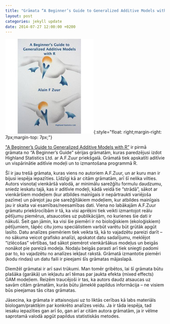 ```yaml
---
title: "Grāmata “A Beginner’s Guide to Generalized Additive Models with R”"
layout: post
categories: jekyll update
date: 2014-07-27 12:00:00 +0200
---
```



![GAM book](/figs/gam_book.jpg){:style="float: right;margin-right: 7px;margin-top: 7px;"}

["A Beginner’s Guide to Generalized Additive Models with R”](http://highstat.com/BGGAM.htm) ir pirmā grāmata no “A Beginner’s Guide” sērijas grāmatām, kuras paredzējusi izdot Highland Statistics Ltd. ar A.F.Zuur priekšgalā. Grāmatā tiek apskatīti aditīvie un vispārinātie aditīvie modeļi un to izmantošana programmā R.

Šī ir jau trešā grāmata, kuras viens no autoriem A.F.Zuur, un ar kuru man ir bijusi iespēja iepazīties. Līdzīgi kā ar citām grāmatām, arī šī nelika vilties. Autors visnotaļ vienkāršā valodā, ar minimālu sarežģītu formulu daudzumu, sniedz ieskatu tajā, kas ir aditīvie modeļi, kādā veidā tie “strādā”, sākot ar vienkāršiem modeļiem (kur atbildes mainīgais ir nepārtraukti variējoša pazīme) un pārejot jau pie sarežģītākiem modeļiem, kur atbildes mainīgais jau ir skaita vai esamības/neesamības dati. Viena no labākajām A.F.Zuur grāmatu priekšrocībām ir tā, ka visi aprēķini tiek veikti izmantojot reālu pētījumu piemērus, atsaucoties uz publikācijām, no kurienes šie dati ir nākuši. Šeit gan jāmin, ka visi šie piemēri ir no bioloģiskiem (ekoloģiskiem) pētījumiem, tāpēc citu jomu speciālistiem varbūt varētu būt grūtāk apgūt lasīto. Datu analīzes piemēriem tiek veikta tā, kā to vajadzētu pareizi darīt – no sākuma veicot grafisko analīzi, apskatot datu sadalījumu, meklējot “izlēcošas” vērtības, tad sākot piemērot vienkāršākus modeļus un beigās nonākot pie pareizā modeļa. Nodaļu beigās parasti arī tiek sniegti padomi par to, ko vajadzētu no analīzes iekļaut rakstā.  Grāmatā izmantotie piemēri (kodu rindas) un datu faili ir pieejami šīs grāmatas mājaslapā.

Diemžēl grāmatai ir arī savi trūkumi. Man tomēr gribētos, lai šī grāmata būtu plašāka (garākā) un iekļautu arī tēmas par jaukta efekta (mixed effects) GAM modeļiem. Reizēm traucējoši ir tas, ka autors daudz atsaucas uz savām citām grāmatām, kurās būtu jāmeklē papildus informācija – ne visiem būs pieejamas tās citas grāmatas.

Jāsecina, ka grāmata ir attaisnojusi uz to liktās cerības kā labs materiāls biologam/praktiķim par konkrēto analīzes veidu. Ja ir tāda iespēja, tad iesaku iepazīties gan arī šo, gan arī ar citām autora grāmatām, ja ir vēlme saprotamā valodā apgūt papildus statistiskās metodes.